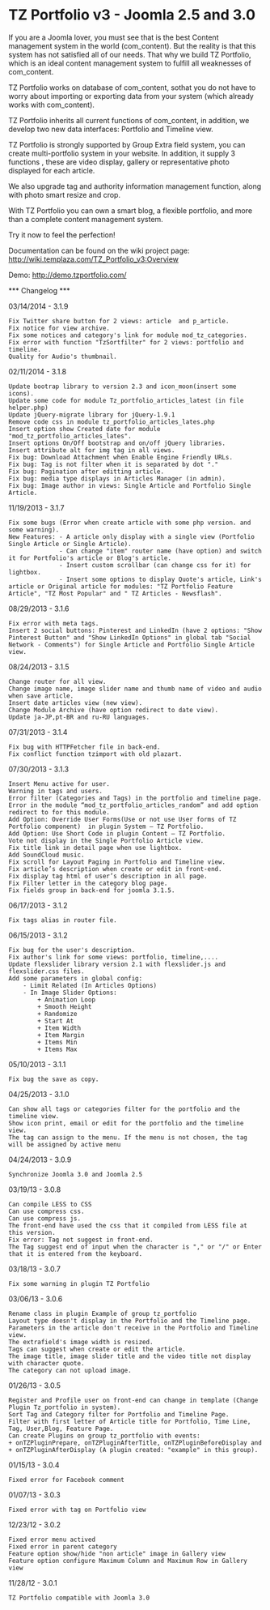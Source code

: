 # TZ Portfolio v3 - Joomla 2.5 and 3.0

If you are a Joomla lover, you must see that is the best Content management system in the world (com_content). But the reality is that this system has not satisfied all of our needs. That why we build TZ Portfolio, which is an ideal content management system to fulfill all weaknesses of com_content.

TZ Portfolio works on database of com_content, sothat you do not have to worry about importing or exporting data from your system (which already works with com_content).

TZ Portfolio inherits all current functions of com_content, in addition, we develop two new data interfaces: Portfolio and Timeline view.

TZ Portfolio is strongly supported by Group Extra field system, you can create multi-portfolio system in your website. In addition, it supply 3 functions , these are video display, gallery or representative photo displayed for each article.

We also upgrade tag and authority information management function, along with photo smart resize and crop.

With TZ Portfolio you can own a smart blog, a flexible portfolio, and more than a complete content management system.

Try it now to feel the perfection! 

Documentation can be found on the wiki project page: http://wiki.templaza.com/TZ_Portfolio_v3:Overview

Demo: http://demo.tzportfolio.com/

*** Changelog ***

03/14/2014 - 3.1.9

	Fix Twitter share button for 2 views: article  and p_article.
	Fix notice for view archive.
	Fix some notices and category's link for module mod_tz_categories.
	Fix error with function "TzSortfilter" for 2 views: portfolio and timeline.
	Quality for Audio's thumbnail.

02/11/2014 - 3.1.8

	Update bootrap library to version 2.3 and icon_moon(insert some icons).
	Update some code for module Tz_portfolio_articles_latest (in file helper.php)
	Update jQuery-migrate library for jQuery-1.9.1
	Remove code css in module tz_portfolio_articles_lates.php
	Insert option show Created date for module "mod_tz_portfolio_articles_lates".
	Insert options On/Off bootstrap and on/off jQuery libraries.
	Insert attribute alt for img tag in all views.
	Fix bug: Download Attachment when Enable Engine Friendly URLs.
	Fix bug: Tag is not filter when it is separated by dot "."
	Fix bug: Pagination after editting article.
	Fix bug: media type displays in Articles Manager (in admin).
	Fix bug: Image author in views: Single Article and Portfolio Single Article.

11/19/2013 - 3.1.7

    Fix some bugs (Error when create article with some php version. and some warning).
    New Features: - A article only display with a single view (Portfolio Single Article or Single Article).
                  - Can change "item" router name (have option) and switch it for Portfolio's article or Blog's article.
                  - Insert custom scrollbar (can change css for it) for lightbox.
                  - Insert some options to display Quote's article, Link's article or Original article for modules: "TZ Portfolio Feature Article", "TZ Most Popular" and " TZ Articles - Newsflash".

08/29/2013 - 3.1.6

	Fix error with meta tags.
	Insert 2 social buttons: Pinterest and LinkedIn (have 2 options: "Show Pinterest Button" and "Show LinkedIn Options" in global tab "Social Network - Comments") for Single Article and Portfolio Single Article view.

08/24/2013 - 3.1.5

	Change router for all view.
	Change image name, image slider name and thumb name of video and audio when save article.
	Insert date articles view (new view).
	Change Module Archive (have option redirect to date view).
	Update ja-JP,pt-BR and ru-RU languages.

07/31/2013 - 3.1.4
	
	Fix bug with HTTPFetcher file in back-end.
	Fix conflict function tzimport with old plazart.

07/30/2013 - 3.1.3

	Insert Menu active for user.
    Warning in tags and users.
    Error filter (Categories and Tags) in the portfolio and timeline page.
    Error in the module “mod_tz_portfolio_articles_random” and add option redirect to for this module.
    Add Option: Override User Forms(Use or not use User forms of TZ Portfolio component)  in plugin System – TZ Portfolio.
    Add Option: Use Short Code in plugin Content – TZ Portfolio.
    Vote not display in the Single Portfolio Article view.
    Fix title link in detail page when use lightbox.
    Add SoundCloud music.
    Fix scroll for Layout Paging in Portfolio and Timeline view.
    Fix article’s description when create or edit in front-end.
    Fix display tag html of user’s description in all page.
    Fix Filter letter in the category blog page.
    Fix fields group in back-end for joomla 3.1.5.


06/17/2013 - 3.1.2

	Fix tags alias in router file.

06/15/2013 - 3.1.2

    Fix bug for the user's description.
	Fix author's link for some views: portfolio, timeline,....
	Update flexslider library version 2.1 with flexslider.js and flexslider.css files.
	Add some parameters in global config: 
		- Limit Related (In Articles Options)
		- In Image Slider Options:
			+ Animation Loop
			+ Smooth Height
			+ Randomize
			+ Start At
			+ Item Width
			+ Item Margin
			+ Items Min
			+ Items Max
		
	
05/10/2013 - 3.1.1

    Fix bug the save as copy.

04/25/2013 - 3.1.0

	Can show all tags or categories filter for the portfolio and the timeline view.
	Show icon print, email or edit for the portfolio and the timeline view.
	The tag can assign to the menu. If the menu is not chosen, the tag will be assigned by active menu

04/24/2013 - 3.0.9

	Synchronize Joomla 3.0 and Joomla 2.5

03/19/13 - 3.0.8

    Can compile LESS to CSS
    Can use compress css.
    Can use compress js.
    The front-end have used the css that it compiled from LESS file at this version.
    Fix error: Tag not suggest in front-end.
    The Tag suggest end of input when the character is "," or "/" or Enter that it is entered from the keyboard.


03/18/13 - 3.0.7

    Fix some warning in plugin TZ Portfolio

03/06/13 - 3.0.6

	Rename class in plugin Example of group tz_portfolio
	Layout type doesn't display in the Portfolio and the Timeline page.
	Parameters in the article don't receive in the Portfolio and Timeline view.
	The extrafield's image width is resized.
	Tags can suggest when create or edit the article.
	The image title, image slider title and the video title not display with character quote.
	The category can not upload image.

01/26/13 - 3.0.5

	Register and Profile user on front-end can change in template (Change Plugin Tz_portfolio in system).
	Sort Tag and Category filter for Portfolio and Timeline Page.
	Filter with first letter of Article title for Portfolio, Time Line, Tag, User,Blog, Feature Page.
	Can create Plugins on group tz_portfolio with events:
	+ onTZPluginPrepare, onTZPluginAfterTitle, onTZPluginBeforeDisplay and
	+ onTZPluginAfterDisplay (A plugin created: "example" in this group).

01/15/13 - 3.0.4
	
	Fixed error for Facebook comment

01/07/13 - 3.0.3 

	Fixed error with tag on Portfolio view

12/23/12 - 3.0.2 

    Fixed error menu actived
    Fixed error in parent category
    Feature option show/hide "non article" image in Gallery view
    Feature option configure Maximum Column and Maximum Row in Gallery view 

11/28/12 - 3.0.1 

    TZ Portfolio compatible with Joomla 3.0 

